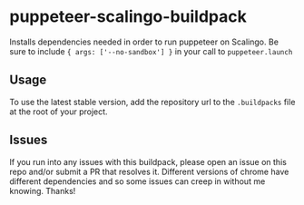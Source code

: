 # puppeteer-scalingo-buildpack

Installs dependencies needed in order to run puppeteer on Scalingo. Be sure to include `{ args: ['--no-sandbox'] }` in your call to `puppeteer.launch`

## Usage

To use the latest stable version, add the repository url to the `.buildpacks` file at the root of your project.


## Issues

If you run into any issues with this buildpack, please open an issue on this repo and/or submit a PR that resolves it. Different versions of chrome have different dependencies and so some issues can creep in without me knowing. Thanks!
